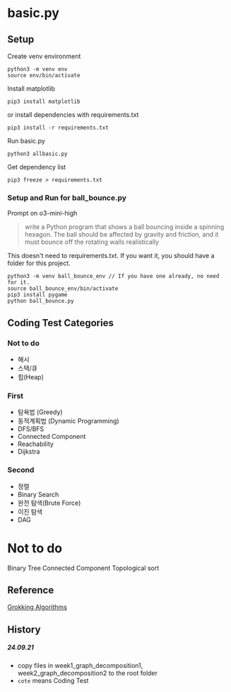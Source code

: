 # basic.py

## Setup
Create venv environment
```
python3 -m venv env
source env/bin/activate
```

Install matplotlib
```
pip3 install matplotlib
```

or install dependencies with requirements.txt
```
pip3 install -r requirements.txt
```

Run basic.py
```
python3 allbasic.py
```

Get dependency list
```
pip3 freeze > requirements.txt
```

### Setup and Run for ball_bounce.py
Prompt on o3-mini-high
> write a Python program that shows a ball bouncing inside a spinning hexagon. The ball should be affected by gravity and friction, and it must bounce off the rotating walls realistically

This doesn't need to requirements.txt. If you want it, you should have a folder for this project.
```
python3 -m venv ball_bounce_env // If you have one already, no need for it.
source ball_bounce_env/bin/activate
pip3 install pygame
python ball_bounce.py 
```

## Coding Test Categories

### Not to do
- 해시
- 스택/큐
- 힙(Heap)

### First
- 탐욕법 (Greedy)
- 동적계획법 (Dynamic Programming)
- DFS/BFS
- Connected Component
- Reachability
- Dijkstra

### Second
- 정렬
- Binary Search
- 완전 탐색(Brute Force)
- 이진 탐색
- DAG

# Not to do
Binary Tree
Connected Component
Topological sort

## Reference
[Grokking Algorithms](https://github.com/egonSchiele/grokking_algorithms/tree/master)

## History
##### 24.09.21
- copy files in week1_graph_decomposition1, week2_graph_decomposition2 to the root folder
- `cote` means Coding Test